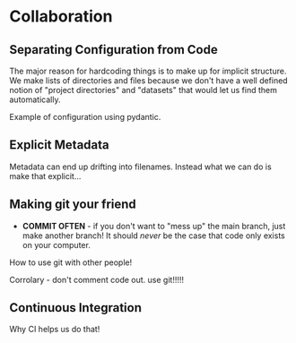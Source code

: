 # Collaboration

## Separating Configuration from Code

The major reason for hardcoding things is to make up for implicit structure. We make lists of directories
and files because we don't have a well defined notion of "project directories" and "datasets" that would
let us find them automatically. 

Example of configuration using pydantic.

## Explicit Metadata

Metadata can end up drifting into filenames. Instead what we can do is make that explicit...

## Making git your friend

* **COMMIT OFTEN** - if you don't want to "mess up" the main branch, just make another branch! It should *never* be the case
  that code only exists on your computer.

How to use git with other people!

Corrolary - don't comment code out. use git!!!!!

## Continuous Integration
Why CI helps us do that!